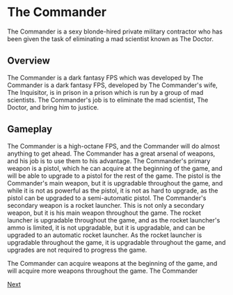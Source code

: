 # The Commander

The Commander is a sexy blonde-hired private military contractor who has been given the task of eliminating a mad scientist known as The Doctor.

## Overview

The Commander is a dark fantasy FPS which was developed by                                                                                        The Commander is a dark fantasy FPS, developed by                                               The Commander's wife, The Inquisitor, is in prison in a prison which is run by a group of mad scientists. The Commander's job is to eliminate the mad scientist, The Doctor, and bring him to justice.

## Gameplay

The Commander is a high-octane FPS, and the Commander will do almost anything to get ahead. The Commander has a great arsenal of weapons, and his job is to use them to his advantage. The Commander's primary weapon is a pistol, which he can acquire at the beginning of the game, and will be able to upgrade to a pistol for the rest of the game. The pistol is the Commander's main weapon, but it is upgradable throughout the game, and while it is not as powerful as the pistol, it is not as hard to upgrade, as the pistol can be upgraded to a semi-automatic pistol. The Commander's secondary weapon is a rocket launcher. This is not only a secondary weapon, but it is his main weapon throughout the game. The rocket launcher is upgradable throughout the game, and as the rocket launcher's ammo is limited, it is not upgradable, but it is upgradable, and can be upgraded to an automatic rocket launcher. As the rocket launcher is upgradable throughout the game, it is upgradable throughout the game, and upgrades are not required to progress the game.

The Commander can acquire weapons at the beginning of the game, and will acquire more weapons throughout the game. The Commander

[Next](391.md)